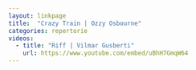```yaml
---
layout: linkpage
title:  "Crazy Train | Ozzy Osbourne"
categories: repertorie
videos:
  - title: "Riff | Vilmar Gusberti"
    url: https://www.youtube.com/embed/uBhH7GmqW64
---
```

